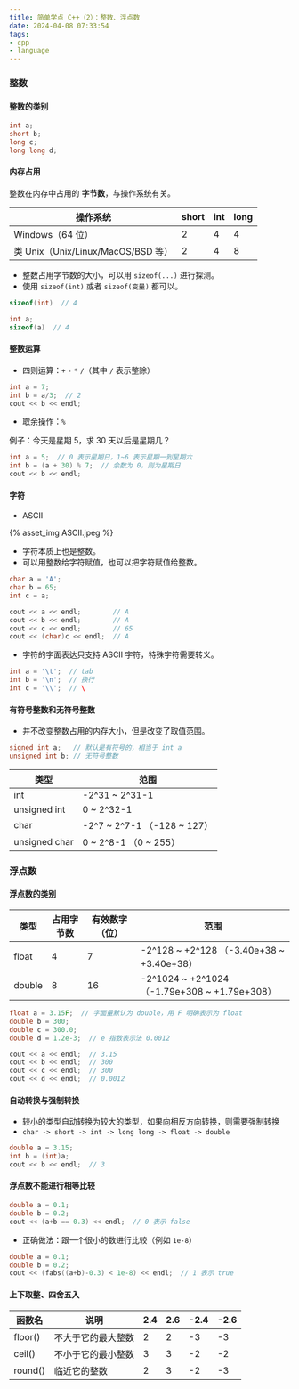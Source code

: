 ```yaml
---
title: 简单学点 C++（2）：整数、浮点数
date: 2024-04-08 07:33:54
tags:
- cpp
- language
---
```


### 整数

#### 整数的类别

```cpp
int a;
short b;
long c;
long long d;
```

#### 内存占用

整数在内存中占用的 **字节数**，与操作系统有关。

| 操作系统 | short | int | long |
| --- | --- | --- | --- |
| Windows（64 位） | 2 | 4 | 4 |
| 类 Unix（Unix/Linux/MacOS/BSD 等） | 2 | 4 | 8 |

- 整数占用字节数的大小，可以用 `sizeof(...)` 进行探测。
- 使用 `sizeof(int)` 或者 `sizeof(变量)` 都可以。

```cpp
sizeof(int)  // 4

int a;
sizeof(a)  // 4
```

#### 整数运算

- 四则运算：`+` `-` `*` `/`（其中 `/` 表示整除）

```cpp
int a = 7;
int b = a/3;  // 2
cout << b << endl;
```

- 取余操作：`%`

例子：今天是星期 5，求 30 天以后是星期几？

```cpp
int a = 5;  // 0 表示星期日，1~6 表示星期一到星期六
int b = (a + 30) % 7;  // 余数为 0，则为星期日
cout << b << endl;
```

#### 字符

- ASCII

{% asset_img ASCII.jpeg %}

- 字符本质上也是整数。
- 可以用整数给字符赋值，也可以把字符赋值给整数。

```cpp
char a = 'A';
char b = 65;
int c = a;

cout << a << endl;        // A
cout << b << endl;        // A
cout << c << endl;        // 65
cout << (char)c << endl;  // A
```

- 字符的字面表达只支持 ASCII 字符，特殊字符需要转义。

```cpp
int a = '\t';  // tab
int b = '\n';  // 换行
int c = '\\';  // \
```

#### 有符号整数和无符号整数

- 并不改变整数占用的内存大小，但是改变了取值范围。

```cpp
signed int a;   // 默认是有符号的，相当于 int a
unsigned int b; // 无符号整数
```

| 类型 | 范围 |
| --- | --- |
| int | -2^31 ~ 2^31-1 |
| unsigned int | 0 ~ 2^32-1 |
| char | -2^7 ~ 2^7-1 （-128 ~ 127） |
| unsigned char | 0 ~ 2^8-1 （0 ~ 255）|

### 浮点数

#### 浮点数的类别

| 类型 | 占用字节数 | 有效数字（位） | 范围 |
| --- | --- | --- | --- |
| float | 4 | 7 | -2^128 ~ +2^128 （-3.40e+38 ~ +3.40e+38） |
| double | 8 | 16 | -2^1024 ~ +2^1024 （-1.79e+308 ~ +1.79e+308） |

```cpp
float a = 3.15F;  // 字面量默认为 double，用 F 明确表示为 float
double b = 300;
double c = 300.0;
double d = 1.2e-3;  // e 指数表示法 0.0012

cout << a << endl;  // 3.15
cout << b << endl;  // 300
cout << c << endl;  // 300
cout << d << endl;  // 0.0012
```

#### 自动转换与强制转换

- 较小的类型自动转换为较大的类型，如果向相反方向转换，则需要强制转换
- `char -> short -> int -> long long -> float -> double`

```cpp
double a = 3.15;
int b = (int)a;
cout << b << endl;  // 3
```

#### 浮点数不能进行相等比较

```cpp
double a = 0.1;
double b = 0.2;
cout << (a+b == 0.3) << endl;  // 0 表示 false
```

- 正确做法：跟一个很小的数进行比较（例如 `1e-8`）

```cpp
double a = 0.1;
double b = 0.2;
cout << (fabs((a+b)-0.3) < 1e-8) << endl;  // 1 表示 true
```

#### 上下取整、四舍五入

| 函数名 | 说明 | 2.4 | 2.6 | -2.4 | -2.6 |
| --- | --- | --- | --- | --- | --- |
| floor() | 不大于它的最大整数 | 2 | 2 | -3 | -3 |
| ceil() | 不小于它的最小整数 | 3 | 3 | -2 | -2 |
| round() | 临近它的整数 | 2 | 3 | -2 | -3 |

